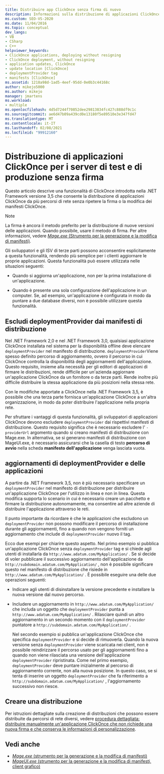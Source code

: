 ```yaml
---
title: Distribuire app ClickOnce senza firma di nuovo
description: Informazioni sulla distribuzione di applicazioni ClickOnce da più percorsi di rete senza la firma o la modifica dei manifesti ClickOnce.
ms.custom: SEO-VS-2020
ms.date: 11/04/2016
ms.topic: conceptual
dev_langs:
- VB
- CSharp
- C++
helpviewer_keywords:
- ClickOnce applications, deploying without resigning
- ClickOnce deployment, without resigning
- application updates, ClickOnce
- update location [ClickOnce]
- deploymentProvider tag
- manifests [ClickOnce]
ms.assetid: 1218a98d-1ad5-4eef-95dd-0e0b3c44168c
author: mikejo5000
ms.author: mikejo
manager: jmartens
ms.workload:
- multiple
ms.openlocfilehash: 4d5d7244f70852dee29813834fc427c888df9c1c
ms.sourcegitcommit: ae6d47b09a439cd0e13180f5e89510e3e347fd47
ms.translationtype: MT
ms.contentlocale: it-IT
ms.lasthandoff: 02/08/2021
ms.locfileid: "99912160"
---
```

# <a name="deploy-clickonce-applications-for-testing-and-production-servers-without-resigning"></a>Distribuzione di applicazioni ClickOnce per i server di test e di produzione senza firma
Questo articolo descrive una funzionalità di ClickOnce introdotta nella .NET Framework versione 3,5 che consente la distribuzione di applicazioni ClickOnce da più percorsi di rete senza ripetere la firma o la modifica dei manifesti ClickOnce.

> [!NOTE]
> La firma è ancora il metodo preferito per la distribuzione di nuove versioni delle applicazioni. Quando possibile, usare il metodo di firma. Per altre informazioni, vedere [*Mage.exe* (Strumento per la generazione e la modifica di manifesti)](/dotnet/framework/tools/mage-exe-manifest-generation-and-editing-tool).

 Gli sviluppatori e gli ISV di terze parti possono acconsentire esplicitamente a questa funzionalità, rendendo più semplice per i clienti aggiornare le proprie applicazioni. Questa funzionalità può essere utilizzata nelle situazioni seguenti:

- Quando si aggiorna un'applicazione, non per la prima installazione di un'applicazione.

- Quando è presente una sola configurazione dell'applicazione in un computer. Se, ad esempio, un'applicazione è configurata in modo da puntare a due database diversi, non è possibile utilizzare questa funzionalità.

## <a name="exclude-deploymentprovider-from-deployment-manifests"></a>Escludi deploymentProvider dai manifesti di distribuzione
 Nel .NET Framework 2,0 e nel .NET Framework 3,0, qualsiasi applicazione ClickOnce installata nel sistema per la disponibilità offline deve elencare `deploymentProvider` nel manifesto di distribuzione. `deploymentProvider`Viene spesso definito percorso di aggiornamento, ovvero il percorso in cui ClickOnce controlla la disponibilità degli aggiornamenti dell'applicazione. Questo requisito, insieme alla necessità per gli editori di applicazioni di firmare le distribuzioni, rende difficile per un'azienda aggiornare un'applicazione ClickOnce da un fornitore o da terze parti. Rende inoltre più difficile distribuire la stessa applicazione da più posizioni nella stessa rete.

 Con le modifiche apportate a ClickOnce nella .NET Framework 3,5, è possibile che una terza parte fornisca un'applicazione ClickOnce a un'altra organizzazione, in modo da poter distribuire l'applicazione nella propria rete.

 Per sfruttare i vantaggi di questa funzionalità, gli sviluppatori di applicazioni ClickOnce devono escludere `deploymentProvider` dai rispettivi manifesti di distribuzione. Questo requisito significa che è necessario escludere l' `-providerUrl` argomento quando si creano manifesti di distribuzione con Mage.exe. In alternativa, se si generano manifesti di distribuzione con MageUI.exe, è necessario assicurarsi che la casella di testo **percorso di avvio** nella scheda **manifesto dell'applicazione** venga lasciata vuota.

## <a name="deploymentprovider-and-application-updates"></a>aggiornamenti di deploymentProvider e delle applicazioni
 A partire da .NET Framework 3,5, non è più necessario specificare un `deploymentProvider` nel manifesto di distribuzione per distribuire un'applicazione ClickOnce per l'utilizzo in linea e non in linea. Questa modifica supporta lo scenario in cui è necessario creare un pacchetto e firmare la distribuzione autonomamente, ma consentire ad altre aziende di distribuire l'applicazione attraverso le reti.

 Il punto importante da ricordare è che le applicazioni che escludono un `deploymentProvider` non possono modificare il percorso di installazione durante gli aggiornamenti, fino a quando non vengono forniti un aggiornamento che include di `deploymentProvider` nuovo il tag.

 Ecco due esempi per chiarire questo aspetto. Nel primo esempio si pubblica un'applicazione ClickOnce senza `deploymentProvider` tag e si chiede agli utenti di installarla da `http://www.adatum.com/MyApplication/` . Se si decide di voler pubblicare il successivo aggiornamento dell'applicazione da `http://subdomain.adatum.com/MyApplication/` , non è possibile significare questo nel manifesto di distribuzione che risiede in `http://www.adatum.com/MyApplication/` . È possibile eseguire una delle due operazioni seguenti:

- Indicare agli utenti di disinstallare la versione precedente e installare la nuova versione dal nuovo percorso.

- Includere un aggiornamento in `http://www.adatum.com/MyApplication/` che includa un oggetto che `deploymentProvider` punta a `http://www.adatum.com/MyApplication/` . Rilasciare quindi un altro aggiornamento in un secondo momento con il `deploymentProvider` puntatore a `http://subdomain.adatum.com/MyApplication/` .

  Nel secondo esempio si pubblica un'applicazione ClickOnce che specifica `deploymentProvider` e si decide di rimuoverla. Quando la nuova versione senza `deploymentProvider` viene scaricata nei client, non è possibile reindirizzare il percorso usato per gli aggiornamenti fino a quando non viene rilasciata una versione dell'applicazione `deploymentProvider` ripristinata. Come nel primo esempio, `deploymentProvider` deve puntare inizialmente al percorso di aggiornamento corrente, non alla nuova posizione. In questo caso, se si tenta di inserire un oggetto `deploymentProvider` che fa riferimento a `http://subdomain.adatum.com/MyApplication/` , l'aggiornamento successivo non riesce.

## <a name="create-a-deployment"></a>Creare una distribuzione
 Per istruzioni dettagliate sulla creazione di distribuzioni che possono essere distribuite da percorsi di rete diversi, vedere [procedura dettagliata: distribuire manualmente un'applicazione ClickOnce che non richiede una nuova firma e che conserva le informazioni di personalizzazione](../deployment/walkthrough-manually-deploying-a-clickonce-app-no-re-signing-required.md).

## <a name="see-also"></a>Vedi anche
- [*Mage.exe* (strumento per la generazione e la modifica di manifesti)](/dotnet/framework/tools/mage-exe-manifest-generation-and-editing-tool)
- [*MageUI.exe* (strumento per la generazione e la modifica di manifesti, client grafico)](/dotnet/framework/tools/mageui-exe-manifest-generation-and-editing-tool-graphical-client)
